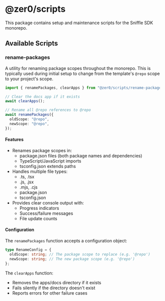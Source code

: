 # @zer0/scripts

This package contains setup and maintenance scripts for the Sniffle SDK monorepo.

## Available Scripts

### rename-packages

A utility for renaming package scopes throughout the monorepo. This is typically used during initial setup to change from the template's `@repo` scope to your project's scope.

```typescript
import { renamePackages, clearApps } from "@zer0/scripts/rename-packages";

// Clear the docs app if it exists
await clearApps();

// Rename all @repo references to @repo
await renamePackages({
  oldScope: "@repo",
  newScope: "@repo",
});
```

#### Features

- Renames package scopes in:
  - package.json files (both package names and dependencies)
  - TypeScript/JavaScript imports
  - tsconfig.json extends paths
- Handles multiple file types:
  - .ts, .tsx
  - .js, .jsx
  - .mjs, .cjs
  - package.json
  - tsconfig.json
- Provides clear console output with:
  - Progress indicators
  - Success/failure messages
  - File update counts

#### Configuration

The `renamePackages` function accepts a configuration object:

```typescript
type RenameConfig = {
  oldScope: string; // The package scope to replace (e.g. '@repo')
  newScope: string; // The new package scope (e.g. '@repo')
};
```

The `clearApps` function:

- Removes the apps/docs directory if it exists
- Fails silently if the directory doesn't exist
- Reports errors for other failure cases

